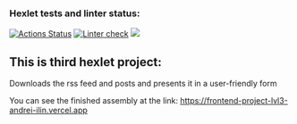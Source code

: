 ### Hexlet tests and linter status:
[![Actions Status](https://github.com/AndreiIlin/frontend-project-lvl3/workflows/hexlet-check/badge.svg)](https://github.com/AndreiIlin/frontend-project-lvl3/actions)
[![Linter check](https://github.com/AndreiIlin/frontend-project-lvl3/actions/workflows/linter-check.yml/badge.svg)](https://github.com/AndreiIlin/frontend-project-lvl3/actions/workflows/linter-check.yml)
<a href="https://codeclimate.com/github/AndreiIlin/frontend-project-lvl3/maintainability"><img src="https://api.codeclimate.com/v1/badges/a93a722952620531b9b9/maintainability" /></a>

## This is third hexlet project:

Downloads the rss feed and posts and presents it in a user-friendly form

You can see the finished assembly at the link:
https://frontend-project-lvl3-andrei-ilin.vercel.app
